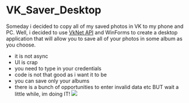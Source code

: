 # VK_Saver_Desktop

Someday i decided to copy all of my saved photos in VK to my phone and PC. Well, i decided to use <a href = "https://vknet.github.io/vk/">VkNet API</a> and WinForms to create a desktop application that will allow you to save all of your photos in some album as you choose. 
- it is not async
- UI is crap
- you need to type in your credentials 
- code is not that good as i want it to be
- you can save only your albums
- there is a bunch of opportunities to enter invalid data etc
BUT
wait a little while, im doing IT!
<img src = "https://pp.vk.me/c638725/v638725859/b371/UbqA4nXHGJw.jpg"></img>

